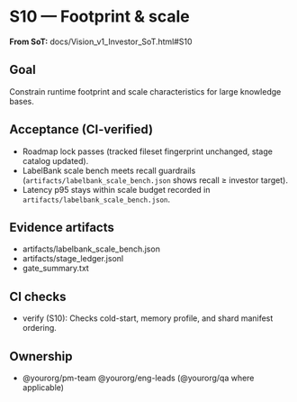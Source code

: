 # S10 — Footprint & scale

**From SoT:** docs/Vision_v1_Investor_SoT.html#S10

## Goal
Constrain runtime footprint and scale characteristics for large knowledge bases.

## Acceptance (CI-verified)
- Roadmap lock passes (tracked fileset fingerprint unchanged, stage catalog updated).
- LabelBank scale bench meets recall guardrails (`artifacts/labelbank_scale_bench.json` shows recall ≥ investor target).
- Latency p95 stays within scale budget recorded in `artifacts/labelbank_scale_bench.json`.

## Evidence artifacts
- artifacts/labelbank_scale_bench.json
- artifacts/stage_ledger.jsonl
- gate_summary.txt

## CI checks
- verify (S10): Checks cold-start, memory profile, and shard manifest ordering.

## Ownership
- @yourorg/pm-team @yourorg/eng-leads (@yourorg/qa where applicable)
